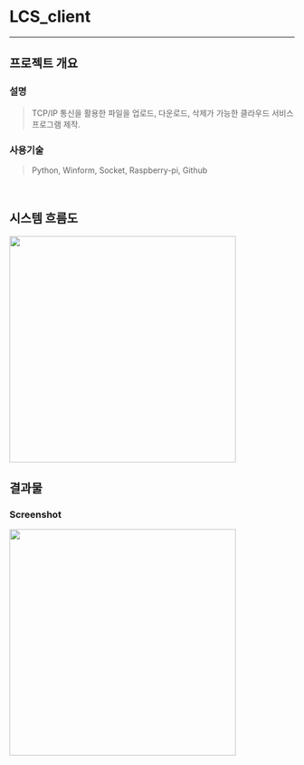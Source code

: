 # LCS_client
---

## **프로젝트 개요**

### **설명**

> TCP/IP 통신을 활용한 파일을 업로드, 다운로드, 삭제가 가능한 클라우드 서비스 프로그램 제작.


### **사용기술**

> Python, Winform, Socket, Raspberry-pi, Github

<br>

## **시스템 흐름도**

<img src = "https://user-images.githubusercontent.com/41173881/102452637-05a9c080-407e-11eb-8507-5f3e6424f498.PNG" width="400px">



## **결과물**

### **Screenshot**

<img src = "https://user-images.githubusercontent.com/41173881/102229747-72627500-3f2f-11eb-8be4-ad3c65e9d7a7.PNG" width="400px">
